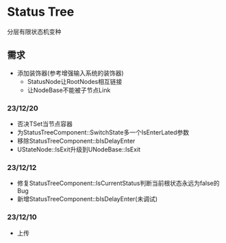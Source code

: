 # Status Tree
分层有限状态机变种


## 需求
* 添加装饰器(参考增强输入系统的装饰器)
    * StatusNode让RootNodes相互链接
    * 让NodeBase不能被子节点Link


### 23/12/20
* 否决TSet当节点容器
* 为StatusTreeComponent::SwitchState多一个IsEnterLated参数
* 移除StatusTreeComponent::bIsDelayEnter
* UStateNode::IsExit升级到UNodeBase::IsExit


### 23/12/12
* 修复StatusTreeComponent::IsCurrentStatus判断当前根状态永远为false的Bug
* 新增StatusTreeComponent::bIsDelayEnter(未调试)

### 23/12/10
* 上传